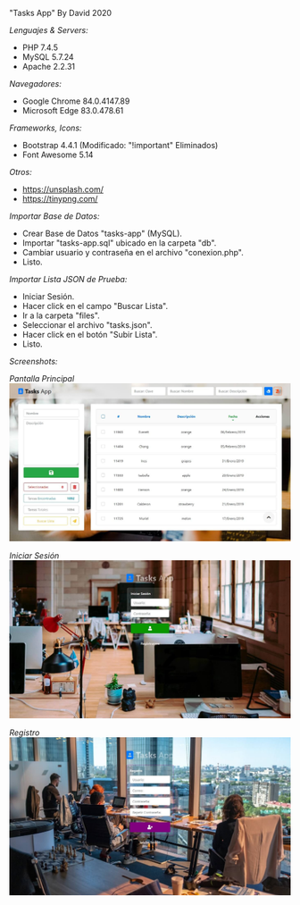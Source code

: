 "Tasks App" By David 2020

_Lenguajes & Servers:_

-   PHP 7.4.5
-   MySQL 5.7.24
-   Apache 2.2.31

_Navegadores:_

-   Google Chrome 84.0.4147.89
-   Microsoft Edge 83.0.478.61

_Frameworks, Icons:_

-   Bootstrap 4.4.1 (Modificado: "!important" Eliminados)
-   Font Awesome 5.14

_Otros:_

-   https://unsplash.com/
-   https://tinypng.com/

_Importar Base de Datos:_

-   Crear Base de Datos "tasks-app" (MySQL).
-   Importar "tasks-app.sql" ubicado en la carpeta "db".
-   Cambiar usuario y contraseña en el archivo "conexion.php".
-   Listo.

_Importar Lista JSON de Prueba:_

-   Iniciar Sesión.
-   Hacer click en el campo "Buscar Lista".
-   Ir a la carpeta "files".
-   Seleccionar el archivo "tasks.json".
-   Hacer click en el botón "Subir Lista".
-   Listo.

_Screenshots:_

_Pantalla Principal_
![Pantalla Principal](previews/principal.jpg)

_Iniciar Sesión_
![Iniciar Sesión](previews/login.jpg)

_Registro_
![Registro](previews/join.jpg)
